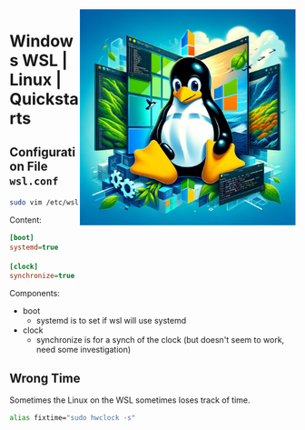 <img src="assets/windows-wsl.webp" alt="Windows WSL & Linux (Tux)" style="width: 380px;" align="right">

# Windows WSL | Linux | Quickstarts

## Configuration File `wsl.conf`
```bash
sudo vim /etc/wsl.conf
```
Content: 
```ini
[boot]
systemd=true

[clock]
synchronize=true
```
Components: 
- boot
  - systemd is to set if wsl will use systemd
- clock
  - synchronize is for a synch of the clock (but doesn't seem to work, need some investigation)

## Wrong Time
Sometimes the Linux on the WSL sometimes loses track of time.
```bash
alias fixtime="sudo hwclock -s"
```
